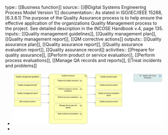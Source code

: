 type:: [[Business function]]
source:: [[@Digital Systems Engineering Process Model Version 1]]
documentation:: As stated in ISO/IEC/IEEE 15288, [6.3.8.1] The purpose of the Quality Assurance process is to help ensure the effective application of the organizations Quality Management process to the project.  See detailed description in the INCOSE Handbook v.4, page 135.
inputs:: [[Quality management guidelines]], [[Quality management plan]], [[Quality management report]], [[QM corrective actions]]
outputs:: [[Quality assurance plan]], [[Quality assurance report]], [[Quality assurance evaluation report]], [[Quality assurance record]]
activities:: [[Prepare for quality assurance]], [[Perform product or service evaluation]], [[Perform process evaluations]], [[Manage QA records and reports]], [[Treat incidents and problems]]

- ![image.png](../assets/image_1689497823337_0.png)
-